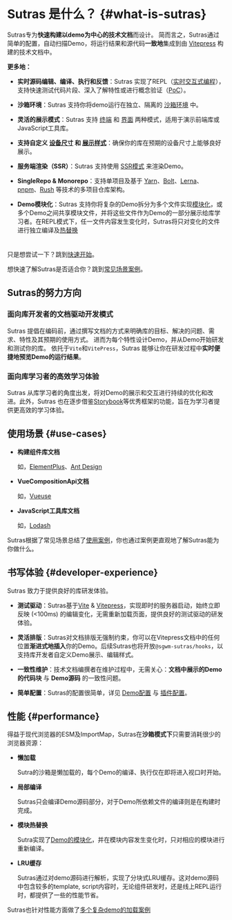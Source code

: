 # Sutras 是什么？ {#what-is-sutras}

Sutras专为**快速构建以demo为中心的技术文档**而设计。
简而言之，Sutras通过简单的配置，自动扫描Demo，将运行结果和源代码**一致地**集成到由 [Vitepress](https://vitepress.dev/) 构建的技术文档中。

**更多地：**


- **实时源码编辑、编译、执行和反馈**：Sutras 实现了REPL（[实时交互式编程](https://en.wikipedia.org/wiki/Read%E2%80%93eval%E2%80%93print_loop)），支持快速测试代码片段、深入了解特性或进行概念验证（[PoC](https://en.wikipedia.org/wiki/Proof_of_concept#Software_development)）。

- **沙箱环境**：Sutras 支持你将demo运行在独立、隔离的 [沙箱环境](./preview/view#browser) 中。

- **灵活的展示模式**：Sutras 支持 [终端](./preview/terminal) 和 [界面](./preview/view) 两种模式，适用于演示前端库或JavaScript工具库。

- **支持自定义 [设备尺寸](./preview/device) 和 [展示样式](./preview/style)**：确保你的库在预期的设备尺寸上能够良好展示。

- **服务端渲染（SSR）**：Sutras 支持使用 [SSR模式](./preview/ssr) 来渲染Demo。

- **SingleRepo & Monorepo**：支持单项目及基于 [Yarn](https://yarnpkg.com/)、[Bolt](https://github.com/boltdb/bolt)、[Lerna](https://lerna.js.org/)、[pnpm](https://pnpm.io/)、[Rush](https://rushjs.io/) 等技术的多项目仓库架构。

- **Demo模块化**：Sutras 支持你将复杂的Demo拆分为多个文件实现[模块化](./writing/include)，或多个Demo之间共享模块文件，并将这些文件作为Demo的一部分展示给库学习者。在REPL模式下，任一文件内容发生变化时，Sutras将只对变化的文件进行独立编译及[热替换](./writing/include#hot-replacement)

<div class="tip custom-block" style="padding-top: 8px">

只是想尝试一下？跳到[快速开始](./getting-started)。

想快速了解Sutras是否适合你？跳到[常见场景案例](./examples)。

</div>

## Sutras的努力方向

### 面向库开发者的文档驱动开发模式

Sutras 提倡在编码前，通过撰写文档的方式来明确库的目标、解决的问题、需求、特性及其预期的使用方式。
进而为每个特性设计Demo，并从Demo开始研发和测试你的库。
依托于`Vite`和`VitePress`，Sutras 能够让你在研发过程中**实时便捷地预览Demo的运行结果**。

### 面向库学习者的高效学习体验

Sutras 从库学习者的角度出发，将对Demo的展示和交互进行持续的优化和改进。此外，Sutras 也在逐步借鉴[Storybook](https://storybook.js.org/)等优秀框架的功能，旨在为学习者提供更高效的学习体验。



## 使用场景 {#use-cases}

- **构建组件库文档**
  
  如，[ElementPlus](https://element-plus.org/en-US/)、[Ant Design](https://ant.design/docs/react/introduce)

- **VueCompositionApi文档**
  
  如，[Vueuse](https://vueuse.org/)

- **JavaScript工具库文档**
  
  如，[Lodash](https://lodash.com/)

Sutras根据了常见场景总结了[使用案例](./examples)，你也通过案例更直观地了解Sutras能为你做什么。

## 书写体验 {#developer-experience}

Sutras 致力于提供良好的库研发体验。

- **测试驱动**：Sutras基于[Vite](https://cn.vitejs.dev/) & [Vitepress](https://vitepress.dev/)，实现即时的服务器启动，始终立即反映 (<100ms) 的编辑变化，无需重新加载页面，提供良好的测试驱动的研发体验。

- **灵活排版**：Sutras对文档排版无强制约束，你可以在Vitepress文档中的任何位置**渐进式地插入**你的Demo。后续Sutras也将开放`@sgwm-sutras/hooks`，以支持库开发者自定义Demo展示、编辑样式。

- **一致性维护**：技术文档编撰者在维护过程中，无需关心：**文档中展示的Demo的代码块** 与 **Demo源码** 的一致性问题。

- **简单配置**：Sutras的配置很简单，详见 [Demo配置](./writing/docs) 与 [插件配置](./config/index)。

## 性能 {#performance}

得益于现代浏览器的ESM及ImportMap，Sutras在**沙箱模式下**只需要消耗很少的浏览器资源：

- **懒加载**

  Sutra的沙箱是懒加载的，每个Demo的编译、执行仅在即将进入视口时开始。

- **局部编译**

  Sutras只会编译Demo源码部分，对于Demo所依赖文件的编译则是在构建时完成。

- **模块热替换**

  Sutra实现了[Demo的模块化](./writing/include)，并在模块内容发生变化时，只对相应的模块进行重新编译。

- **LRU缓存**

  Sutras通过对demo源码进行解析，实现了分块式LRU缓存。这对demo源码中包含较多的template, script内容时，无论组件研发时，还是线上REPL运行时，都提供了一些的性能节省。

Sutras也针对性能方面做了[多个复杂demo的加载案例](./examples)


